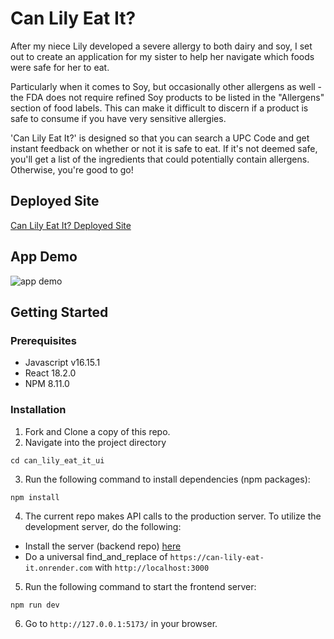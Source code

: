# Can Lily Eat It?
After my niece Lily developed a severe allergy to both dairy and soy, I set out to create an application for my sister to help her navigate which foods were safe for her to eat.

Particularly when it comes to Soy, but occasionally other allergens as well - the FDA does not require refined Soy products to be listed in the "Allergens" section of food labels. This can make it difficult to discern if a product is safe to consume if you have very sensitive allergies.

'Can Lily Eat It?' is designed so that you can search a UPC Code and get instant feedback on whether or not it is safe to eat. If it's not deemed safe, you'll get a list of the ingredients that could potentially contain allergens. Otherwise, you're good to go!

## Deployed Site
[Can Lily Eat It? Deployed Site](https://can-lily-eat-it-ui.vercel.app/)

## App Demo
![app demo](./public/images/clei-demo-gif.gif)

## Getting Started

### Prerequisites
- Javascript v16.15.1
- React 18.2.0
- NPM 8.11.0

### Installation
1. Fork and Clone a copy of this repo.
2. Navigate into the project directory
```
cd can_lily_eat_it_ui
```
3. Run the following command to install dependencies (npm packages):
```
npm install
```
4. The current repo makes API calls to the production server. To utilize the development server, do the following:
- Install the server (backend repo) [here](https://github.com/calforcal/can_lily_eat_it/tree/main)
- Do a universal find_and_replace of ```https://can-lily-eat-it.onrender.com``` with ```http://localhost:3000```
5. Run the following command to start the frontend server:
```
npm run dev
```
6. Go to ```http://127.0.0.1:5173/``` in your browser.